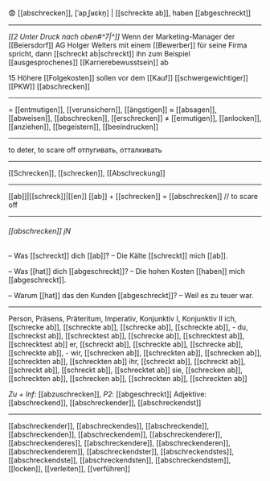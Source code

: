 😨 [[abschrecken]], [ˈapˌʃʁɛkn̩] | [[schreckte ab]], haben [[abgeschreckt]]

---
*[[2 Unter Druck nach oben#^7|^]]* Wenn der Marketing-Manager der [[Beiersdorf]] AG Holger Welters mit einem [[Bewerber]] für seine Firma spricht, dann [[schreckt ab|schreckt]] ihn zum Beispiel [[ausgesprochenes]] [[Karrierebewusstsein]] ab

15 Höhere [[Folgekosten]] sollen vor dem [[Kauf]] [[schwergewichtiger]] [[PKW]] [[abschrecken]]


---
= [[entmutigen]], [[verunsichern]], [[ängstigen]]
≈ [[absagen]], [[abweisen]], [[abschrecken]], [[erschrecken]]
≠ [[ermutigen]], [[anlocken]], [[anziehen]], [[begeistern]], [[beeindrucken]]

---
to deter, to scare off
отпугивать, отталкивать

---
[[Schrecken]], [[schrecken]], [[Abschreckung]]

---
[[ab]]|[[schreck]]|[[en]]
[[ab]] + [[schrecken]] = [[abschrecken]] // to scare off

---
###### [[abschrecken]] jN
– Was [[schreckt]] dich [[ab]]?
– Die Kälte [[schreckt]] mich [[ab]].

– Was [[hat]] dich [[abgeschreckt]]?
– Die hohen Kosten [[haben]] mich [[abgeschreckt]].

– Warum [[hat]] das den Kunden [[abgeschreckt]]?
– Weil es zu teuer war.

---
Person, Präsens, Präteritum, Imperativ, Konjunktiv I, Konjunktiv II
ich, [[schrecke ab]], [[schreckte ab]], [[schrecke ab]], [[schreckte ab]], -
du, [[schreckst ab]], [[schrecktest ab]], [[schrecke ab]], [[schrecktest ab]], [[schrecktest ab]]
er, [[schreckt ab]], [[schreckte ab]], [[schrecke ab]], [[schreckte ab]], -
wir, [[schrecken ab]], [[schreckten ab]], [[schrecken ab]], [[schreckten ab]], [[schreckten ab]]
ihr, [[schreckt ab]], [[schreckt ab]], [[schreckt ab]], [[schreckt ab]], [[schrecktet ab]]
sie, [[schrecken ab]], [[schreckten ab]], [[schrecken ab]], [[schreckten ab]], [[schreckten ab]]

*Zu + Inf*: [[abzuschrecken]], *P2*: [[abgeschreckt]]
Adjektive: [[abschreckend]], [[abschreckender]], [[abschreckendst]]

---
[[abschreckender]], [[abschreckendes]], [[abschreckende]], [[abschreckenden]], [[abschreckendem]], [[abschreckenderer]], [[abschreckenderes]], [[abschreckendere]], [[abschreckenderen]], [[abschreckenderem]], [[abschreckendster]], [[abschreckendstes]], [[abschreckendste]], [[abschreckendsten]], [[abschreckendstem]], [[locken]], [[verleiten]], [[verführen]]